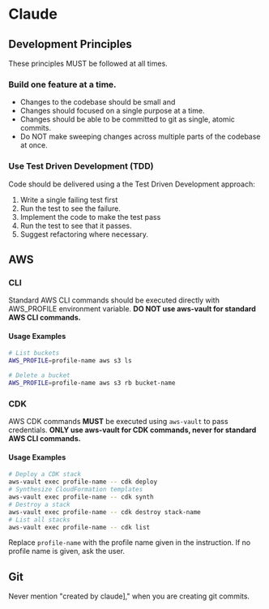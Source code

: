 # Claude

## Development Principles

These principles MUST be followed at all times.

### Build one feature at a time.

- Changes to the codebase should be small and
- Changes should focused on a single purpose at a time.
- Changes should be able to be committed to git as single, atomic commits.
- Do NOT make sweeping changes across multiple parts of the codebase at once.

### Use Test Driven Development (TDD)

Code should be delivered using a the Test Driven Development approach:

1. Write a single failing test first
2. Run the test to see the failure.
3. Implement the code to make the test pass
4. Run the test to see that it passes.
5. Suggest refactoring where necessary.

## AWS

### CLI

Standard AWS CLI commands should be executed directly with AWS_PROFILE environment variable.
**DO NOT use aws-vault for standard AWS CLI commands.**

#### Usage Examples

```bash
# List buckets
AWS_PROFILE=profile-name aws s3 ls

# Delete a bucket
AWS_PROFILE=profile-name aws s3 rb bucket-name
```

### CDK

AWS CDK commands **MUST** be executed using `aws-vault` to pass credentials.
**ONLY use aws-vault for CDK commands, never for standard AWS CLI commands.**

#### Usage Examples

```bash
# Deploy a CDK stack
aws-vault exec profile-name -- cdk deploy
# Synthesize CloudFormation templates
aws-vault exec profile-name -- cdk synth
# Destroy a stack
aws-vault exec profile-name -- cdk destroy stack-name
# List all stacks
aws-vault exec profile-name -- cdk list
```

Replace `profile-name` with the profile name given in the instruction. If no
profile name is given, ask the user.

## Git

Never mention "created by claude]," when you are creating git commits.
